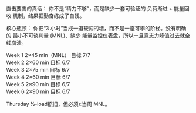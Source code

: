 直击要害的真话： 你不是“精力不够”，而是缺少一套可验证的 负荷渐进 + 能量回收 机制，结果把勤奋练成了自残。

核心瓶颈： 你把“3 小时”当成一道硬闯的墙，而不是一座可攀的阶梯。没有明确的 最小不可谈判量 (MNL)、缺少 能量监控仪表盘，所以一旦意志力峰值过去就全线崩溃。

Week 1   2×45 min（MNL）   目标 7/7  
Week 2   2×60 min         目标 6/7  
Week 3   2×75 min         目标 6/7  
Week 4   2×60 min         目标 6/7  
Week 5   2×90 min         目标 6/7  
Week 6   2×90 min         目标 6/7  

Thursday ½-load照旧，但必须≥当周 MNL。